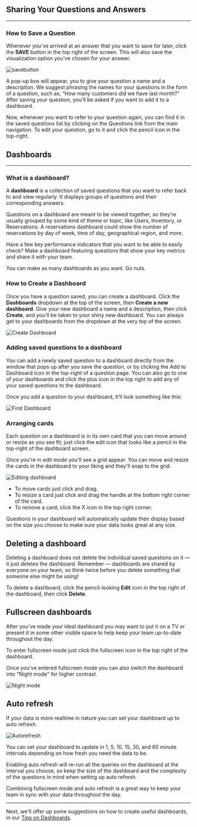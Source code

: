 
## Sharing Your Questions and Answers
---
### How to Save a Question
Whenever you’ve arrived at an answer that you want to save for later, click the **SAVE** button in the top right of the screen. This will also save the visualization option you’ve chosen for your answer.

![savebutton](images/SaveButton.png)

A pop-up box will appear, you to give your question a name and a description. We suggest phrasing the names for your questions in the form of a question, such as, “How many customers did we have last month?” After saving your question, you'll be asked if you want to add it to a dashboard.

Now, whenever you want to refer to your question again, you can find it in the saved questions list by clicking on the Questions link from the main navigation. To edit your question, go to it and click the pencil icon in the top-right.

## Dashboards
---
### What is a dashboard?
A **dashboard** is a collection of saved questions that you want to refer back to and view regularly. It displays groups of questions and their corresponding answers.

Questions on a dashboard are meant to be viewed together, so they’re usually grouped by some kind of theme or topic, like Users, Inventory, or Reservations. A reservations dashboard could show the number of reservations by day of week, time of day, geographical region, and more.

Have a few key performance indicators that you want to be able to easily check? Make a dashboard featuring questions that show your key metrics and share it with your team.

You can make as many dashboards as you want. Go nuts.

### How to Create a Dashboard
Once you have a question saved, you can create a dashboard. Click the **Dashboards** dropdown at the top of the screen, then **Create a new dashboard**. Give your new dashboard a name and a description, then click **Create**, and you’ll be taken to your shiny new dashboard. You can always get to your dashboards from the dropdown at the very top of the screen.

![Create Dashboard](images/dashboards/DashboardCreate.png)

### Adding saved questions to a dashboard
You can add a newly saved question to a dashboard directly from the window that pops up after you save the question, or by clicking the Add to Dashboard icon in the top-right of a question page. You can also go to one of your dashboards and click the plus icon in the top right to add any of your saved questions to the dashboard.

Once you add a question to your dashboard, it’ll look something like this:

![First Dashboard](images/dashboards/FirstDashboard.png)

### Arranging cards
Each question on a dashboard is in its own card that you can move around or resize as you see fit; just click the edit icon that looks like a pencil in the top-right of the dashboard screen.  

Once you're in edit mode you'll see a grid appear. You can move and resize the cards in the dashboard to your liking and they'll snap to the grid.

![Editing dashboard](images/dashboards/DashboardEdit.png)

- To move cards just click and drag.
- To resize a card just click and drag the handle at the bottom right corner of the card.
- To remove a card, click the X icon in the top right corner.

Questions in your dashboard will automatically update their display based on the size you choose to make sure your data looks great at any size.


## Deleting a dashboard
Deleting a dashboard does not delete the individual saved questions on it — it just deletes the dashboard. Remember — dashboards are shared by everyone on your team, so think twice before you delete something that someone else might be using!

To delete a dashboard, click the pencil-looking **Edit** icon in the top right of the dashboard, then click **Delete**.

## Fullscreen dashboards

After you've made your ideal dashboard you may want to put it on a TV or present it in some other visible space to help keep your team up-to-date throughout the day.

To enter fullscreen mode just click the fullscreen icon in the top right of the dashboard.

Once you've entered fullscreen mode you can also switch the dashboard into "Night mode" for higher contrast.

![Night mode](images/dashboards/DashboardNightMode.png)

## Auto refresh
If your data is more realtime in nature you can set your dashboard up to auto refresh.

![Autorefresh](images/dashboards/DashboardAutoRefresh.png)

You can set your dashboard to update in 1, 5, 10, 15, 30, and 60 minute intervals depending on how fresh you need the data to be.

Enabling auto refresh will re-run all the queries on the dashboard at the interval you choose, so keep the size of the dashboard and the complexity of the questions in mind when setting up auto refresh.

Combining fullscreen mode and auto refresh is a great way to keep your team in sync with your data throughout the day.

---

Next, we'll offer up some suggestions on how to create useful dashboards, in our [Tips on Dashboards](06-dashboard-tips.md).
